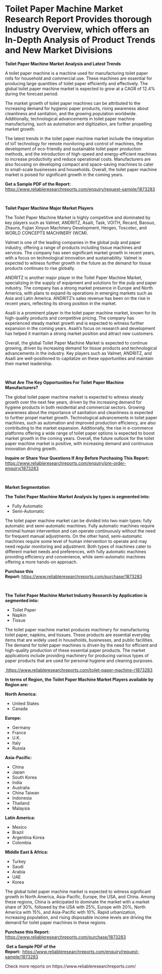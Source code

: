<p><h1>Toilet Paper Machine Market Research Report Provides thorough Industry Overview, which offers an In-Depth Analysis of Product Trends and New Market Divisions</h1></p><p><strong>Toilet Paper Machine Market Analysis and Latest Trends</strong></p>
<p><p>A toilet paper machine is a machine used for manufacturing toilet paper rolls for household and commercial use. These machines are essential for producing large quantities of toilet paper efficiently and effectively. The global toilet paper machine market is expected to grow at a CAGR of 12.4% during the forecast period.</p><p>The market growth of toilet paper machines can be attributed to the increasing demand for hygienic paper products, rising awareness about cleanliness and sanitation, and the growing population worldwide. Additionally, technological advancements in toilet paper machine manufacturing, such as automation and digitization, are further propelling market growth.</p><p>The latest trends in the toilet paper machine market include the integration of IoT technology for remote monitoring and control of machines, the development of eco-friendly and sustainable toilet paper production methods, and the introduction of high-speed and energy-efficient machines to increase productivity and reduce operational costs. Manufacturers are also focusing on developing compact and space-saving machines to cater to small-scale businesses and households. Overall, the toilet paper machine market is poised for significant growth in the coming years.</p></p>
<p><strong>Get a Sample PDF of the Report:&nbsp;</strong> <a href="https://www.reliableresearchreports.com/enquiry/request-sample/1873283">https://www.reliableresearchreports.com/enquiry/request-sample/1873283</a></p>
<p>&nbsp;</p>
<p><strong>Toilet Paper Machine Major Market Players</strong></p>
<p><p>The Toilet Paper Machine Market is highly competitive and dominated by key players such as Valmet, ANDRITZ, Asaili, Task, VOITH, Recard, Baosuo, Zhauns, Fujian Xinyun Machinery Development, Hergen, Toscotec, and WORLD CONCEPTS MACHINERY (WCM).</p><p>Valmet is one of the leading companies in the global pulp and paper industry, offering a range of products including tissue machines and services. The company has seen significant market growth in recent years, with a focus on technological innovation and sustainability. Valmet is expected to witness further growth in the future as the demand for tissue products continues to rise globally.</p><p>ANDRITZ is another major player in the Toilet Paper Machine Market, specializing in the supply of equipment and solutions for the pulp and paper industry. The company has a strong market presence in Europe and North America, with plans to expand its operations in emerging markets such as Asia and Latin America. ANDRITZ’s sales revenue has been on the rise in recent years, reflecting its strong position in the market.</p><p>Asaili is a prominent player in the toilet paper machine market, known for its high-quality products and competitive pricing. The company has experienced steady market growth and is expected to witness further expansion in the coming years. Asaili’s focus on research and development has helped it maintain a strong market position and attract new customers.</p><p>Overall, the global Toilet Paper Machine Market is expected to continue growing, driven by increasing demand for tissue products and technological advancements in the industry. Key players such as Valmet, ANDRITZ, and Asaili are well-positioned to capitalize on these opportunities and maintain their market leadership.</p></p>
<p>&nbsp;</p>
<p><strong>What Are The Key Opportunities For Toilet Paper Machine Manufacturers?</strong></p>
<p><p>The global toilet paper machine market is expected to witness steady growth over the next few years, driven by the increasing demand for hygiene products in both residential and commercial sectors. Growing awareness about the importance of sanitation and cleanliness is expected to further propel market growth. Technological advancements in toilet paper machines, such as automation and improved production efficiency, are also contributing to the market expansion. Additionally, the rise in e-commerce platforms offering a wide range of toilet paper options is expected to boost market growth in the coming years. Overall, the future outlook for the toilet paper machine market is positive, with increasing demand and continuous innovation driving growth.</p></p>
<p><strong>Inquire or Share Your Questions If Any Before Purchasing This Report:</strong> <a href="https://www.reliableresearchreports.com/enquiry/pre-order-enquiry/1873283">https://www.reliableresearchreports.com/enquiry/pre-order-enquiry/1873283</a></p>
<p>&nbsp;</p>
<p><strong>Market Segmentation</strong></p>
<p><strong>The Toilet Paper Machine Market Analysis by types is segmented into:</strong></p>
<p><ul><li>Fully Automatic</li><li>Semi-Automatic</li></ul></p>
<p><p>The toilet paper machine market can be divided into two main types: fully automatic and semi-automatic machines. Fully automatic machines require minimal human intervention and can operate continuously without the need for frequent manual adjustments. On the other hand, semi-automatic machines require some level of human intervention to operate and may need regular monitoring and adjustment. Both types of machines cater to different market needs and preferences, with fully automatic machines providing efficiency and convenience, while semi-automatic machines offering a more hands-on approach.</p></p>
<p><strong>Purchase this Report:&nbsp;</strong><a href="https://www.reliableresearchreports.com/purchase/1873283">https://www.reliableresearchreports.com/purchase/1873283</a></p>
<p>&nbsp;</p>
<p><strong>The Toilet Paper Machine Market Industry Research by Application is segmented into:</strong></p>
<p><ul><li>Toilet Paper</li><li>Napkin</li><li>Tissue</li></ul></p>
<p><p>The toilet paper machine market produces machinery for manufacturing toilet paper, napkins, and tissues. These products are essential everyday items that are widely used in households, businesses, and public facilities. The demand for toilet paper machines is driven by the need for efficient and high-quality production of these essential paper products. The market applications include providing machinery for producing various types of paper products that are used for personal hygiene and cleaning purposes.</p></p>
<p><a href="https://www.reliableresearchreports.com/toilet-paper-machine-r1873283">&nbsp;https://www.reliableresearchreports.com/toilet-paper-machine-r1873283</a></p>
<p><strong>In terms of Region, the Toilet Paper Machine Market Players available by Region are:</strong></p>
<p>
    <p> <strong> North America: </strong>
        <ul>
            <li>United States</li>
            <li>Canada</li>
        </ul>
        </p> 
    <p> <strong> Europe: </strong>
        <ul>
            <li>Germany</li>
            <li>France</li>
            <li>U.K.</li>
            <li>Italy</li>
            <li>Russia</li>
        </ul>
        </p> 
    <p> <strong> Asia-Pacific: </strong>
        <ul>
            <li>China</li>
            <li>Japan</li>
            <li>South Korea</li>
            <li>India</li>
            <li>Australia</li>
            <li>China Taiwan</li>
            <li>Indonesia</li>
            <li>Thailand</li>
            <li>Malaysia</li>
        </ul>
        </p> 
    <p> <strong> Latin America: </strong>
        <ul>
            <li>Mexico</li>
            <li>Brazil</li>
            <li>Argentina Korea</li>
            <li>Colombia</li>
        </ul>
        </p> 
    <p> <strong> Middle East & Africa: </strong>
        <ul>
            <li>Turkey</li>
            <li>Saudi</li>
            <li>Arabia</li>
            <li>UAE</li>
            <li>Korea</li>
        </ul>
    </p>
    </p>
<p><p>The global toilet paper machine market is expected to witness significant growth in North America, Asia-Pacific, Europe, the USA, and China. Among these regions, China is anticipated to dominate the market with a market share of 30%, followed by the USA with 25%, Europe with 20%, North America with 15%, and Asia-Pacific with 10%. Rapid urbanization, increasing population, and rising disposable income levels are driving the demand for toilet paper machines in these regions.</p></p>
<p><strong>Purchase this Report: </strong><a href="https://www.reliableresearchreports.com/purchase/1873283">https://www.reliableresearchreports.com/purchase/1873283</a></p>
<p>&nbsp;<strong>Get a Sample PDF of the Report:&nbsp;&nbsp;</strong><a href="https://www.reliableresearchreports.com/enquiry/request-sample/1873283">https://www.reliableresearchreports.com/enquiry/request-sample/1873283</a></p>
<p><strong></strong></p>
<p>Check more reports on https://www.reliableresearchreports.com/</p>